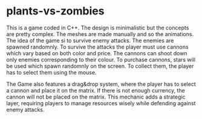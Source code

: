 # plants-vs-zombies

This is a game coded in C++. The design is minimalistic but the concepts are pretty complex. The meshes are made manually and so the animations. The idea of the game si to survive enemy attacks. The enemies are spawned randomnly. To survive the attacks the player must use cannons which vary based on both color and price. The cannons can shoot down only enemies corresponding to their colour. To purchase cannons, stars will be used which spawn randomnly on the screen. To collect them, the player has to select them using the mouse. 

The Game also features a drag&drop system, where the player has to select a cannon and place it on the matrix. If there is not enough currency, the cannon will not be placed on the matrix. This mechanic adds a strategic layer, requiring players to manage resources wisely while defending against enemy attacks.


